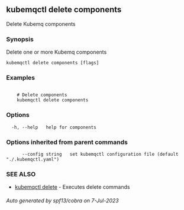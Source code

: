 ## kubemqctl delete components

Delete Kubemq components

### Synopsis

Delete one or more Kubemq components

```
kubemqctl delete components [flags]
```

### Examples

```

 	# Delete components
	kubemqctl delete components

```

### Options

```
  -h, --help   help for components
```

### Options inherited from parent commands

```
      --config string   set kubemqctl configuration file (default "./.kubemqctl.yaml")
```

### SEE ALSO

* [kubemqctl delete](kubemqctl_delete.md)	 - Executes delete commands

###### Auto generated by spf13/cobra on 7-Jul-2023
